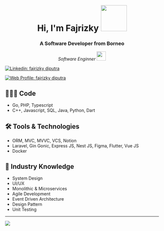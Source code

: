<h1 align="center">Hi, I'm Fajrizky <img src="https://media.giphy.com/media/mGcNjsfWAjY5AEZNw6/giphy.gif" width="85"></h1>
<h3 align="center">A Software Developer from Borneo</h3>

<p align="center"><em>
  Software Enginner <img src="https://media.giphy.com/media/fYSnHlufseco8Fh93Z/giphy.gif" width="30">
</br>
</em></p>

[![Linkedin: fajrizky diputra](https://img.shields.io/badge/-fajrizkydiputra-blue?style=flat-square&logo=Linkedin&logoColor=white&link=https://www.linkedin.com/in/fajrizkydiputra/)](https://www.linkedin.com/in/fajrizkydiputra/)


[![Web Profile: fajrizky diputra](https://img.shields.io/badge/-WebProfile-orange?style=for-the-badge&logo=appveyor&link=http://profile.falaraborneo.com)](http://profile.falaraborneo.com)

## 👨🏻‍💻 Code
- Go, PHP, Typescript
- C++, Javascript, SQL, Java, Python, Dart

## 🛠 Tools & Technologies
- ORM, MVC, MVVC, VCS, Notion
- Laravel, Gin Gonic, Express JS, Nest JS, Figma, Flutter, Vue JS
- Docker

## 📖 Industry Knowledge
- System Design
- UI/UX
- Monolithic & Microservices
- Agile Development
- Event Driven Architecture
- Design Pattern
- Unit Testing

----------------------------------------
<img src="https://github-readme-stats.vercel.app/api?username=Fajrizky&&show_icons=true&title_color=ffffff&icon_color=bb2acf&text_color=daf7dc&bg_color=151515">
